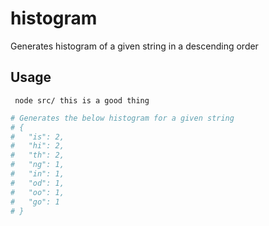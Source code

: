# histogram

Generates histogram of a given string in a descending order

## Usage
```
 node src/ this is a good thing
```

```bash 
# Generates the below histogram for a given string
# {
#   "is": 2,
#   "hi": 2,
#   "th": 2,
#   "ng": 1,
#   "in": 1,
#   "od": 1,
#   "oo": 1,
#   "go": 1
# }

```